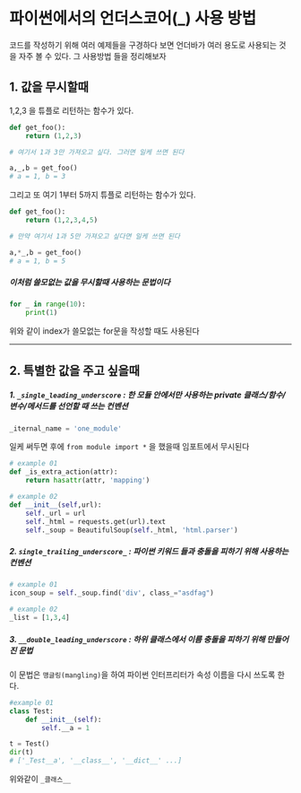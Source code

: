 # 파이썬에서의 언더스코어(_) 사용 방법
코드를 작성하기 위해 여러 예제들을 구경하다 보면 언더바가 여러 용도로 사용되는 것을 자주 볼 수 있다. 
그 사용방법 들을 정리해보자

## 1. 값을 무시할때
1,2,3 을 튜플로 리턴하는 함수가 있다.
```python
def get_foo():
    return (1,2,3)

# 여기서 1과 3만 가져오고 싶다. 그러면 일케 쓰면 된다

a,_,b = get_foo()
# a = 1, b = 3
```
그리고 또 여기 1부터 5까지 튜플로 리턴하는 함수가 있다.
```python
def get_foo():
    return (1,2,3,4,5)

# 만약 여기서 1과 5만 가져오고 싶다면 일케 쓰면 된다

a,*_,b = get_foo()
# a = 1, b = 5
```

##### 이처럼 쓸모없는 값을 무시할때 사용하는 문법이다
```python
for _ in range(10):
    print(1)
```
위와 같이 index가 쓸모없는 for문을 작성할 때도 사용된다

---
## 2. 특별한 값을 주고 싶을때

##### 1. `_single_leading_underscore` : 한 모듈 안에서만 사용하는 private 클래스/함수/변수/메서드를 선언할 때 쓰는 컨벤션 
```python
_iternal_name = 'one_module'
```
일케 써두면 후에 `from module import *` 을 했을때 임포트에서 무시된다
```python
# example 01
def _is_extra_action(attr):
    return hasattr(attr, 'mapping')

# example 02
def __init__(self,url):
    self._url = url
    self._html = requests.get(url).text
    self._soup = BeautifulSoup(self._html, 'html.parser')
```
##### 2. `single_trailing_underscore_` : 파이썬 키워드 들과 충돌을 피하기 위해 사용하는 컨벤션
```python
# example 01
icon_soup = self._soup.find('div', class_="asdfag")

# example 02
_list = [1,3,4]
```

##### 3. `__double_leading_underscore` : 하위 클래스에서 이름 충돌을 피하기 위해 만들어진 문법
이 문법은 `맹글링(mangling)`을 하여 파이썬 인터프리터가 속성 이름을 다시 쓰도록 한다.
```python
#example 01
class Test:
    def __init__(self):
        self.__a = 1

t = Test()
dir(t)
# ['_Test__a', '__class__', '__dict__' ...]
```
위와같이 `_클래스__ `